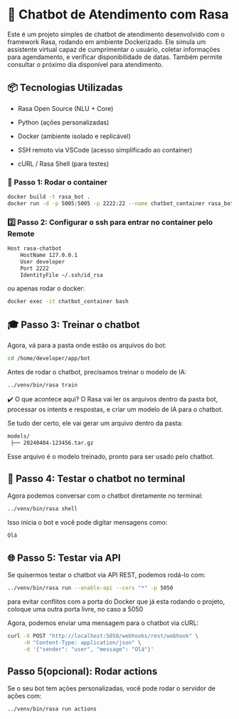 # 🤖 Chatbot de Atendimento com Rasa
Este é um projeto simples de chatbot de atendimento desenvolvido com o framework Rasa, rodando em ambiente Dockerizado. Ele simula um assistente virtual capaz de cumprimentar o usuário, coletar informações para agendamento, e verificar disponibilidade de datas. Também permite consultar o próximo dia disponível para atendimento.

## 📦 Tecnologias Utilizadas
- Rasa Open Source (NLU + Core)

- Python (ações personalizadas)

- Docker (ambiente isolado e replicável)

- SSH remoto via VSCode (acesso simplificado ao container)

- cURL / Rasa Shell (para testes)

### 🚀 Passo 1: Rodar o container
```bash
docker build -t rasa_bot .
docker run -d -p 5005:5005 -p 2222:22 --name chatbot_container rasa_bot
```

### 2️⃣ Passo 2: Configurar o ssh para entrar no container pelo Remote
```bash
Host rasa-chatbot
    HostName 127.0.0.1
    User developer
    Port 2222
    IdentityFile ~/.ssh/id_rsa
```
ou apenas rodar o docker:
```bash
docker exec -it chatbot_container bash
```

## 🎓 Passo 3: Treinar o chatbot
Agora, vá para a pasta onde estão os arquivos do bot:
```bash
cd /home/developer/app/bot
```
Antes de rodar o chatbot, precisamos treinar o modelo de IA:
```bash
../venv/bin/rasa train
```

✔️ O que acontece aqui?
O Rasa vai ler os arquivos dentro da pasta bot, processar os intents e respostas, e criar um modelo de IA para o chatbot.

Se tudo der certo, ele vai gerar um arquivo dentro da pasta:
```bash
models/
 ├── 20240404-123456.tar.gz
```
Esse arquivo é o modelo treinado, pronto para ser usado pelo chatbot.

## 💬 Passo 4: Testar o chatbot no terminal
Agora podemos conversar com o chatbot diretamente no terminal:
```sh
../venv/bin/rasa shell
```
Isso inicia o bot e você pode digitar mensagens como:
```css
Olá
```

## 🌐 Passo 5: Testar via API
Se quisermos testar o chatbot via API REST, podemos rodá-lo com:
```sh
../venv/bin/rasa run --enable-api --cors "*" -p 5050
```

para evitar conflitos com a porta do Docker que já esta rodando o projeto, coloque uma outra porta livre, no caso a 5050

Agora, podemos enviar uma mensagem para o chatbot via cURL:
```sh
curl -X POST "http://localhost:5050/webhooks/rest/webhook" \
     -H "Content-Type: application/json" \
     -d '{"sender": "user", "message": "Olá"}'
```


## Passo 5(opcional): Rodar actions
Se o seu bot tem ações personalizadas, você pode rodar o servidor de ações com:
```sh
../venv/bin/rasa run actions
``` 
